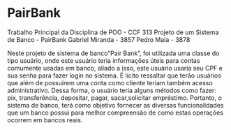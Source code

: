 # PairBank
Trabalho Principal da Disciplina de POO - CCF 313 Projeto de um Sistema de Banco - PairBank Gabriel Miranda - 3857 Pedro Maia - 3878

Neste projeto de sistema de banco”Pair Bank”, foi utilizada uma classe do tipo usuário, onde este usuário teria informações úteis para contas comumente usadas em banco, aliado a isso, este usuário usaria seu CPF e sua senha para fazer login no sistema. É lícito ressaltar que terão usuários que além de possuírem uma conta como cliente teriam também acesso administrativo. Dessa forma, o usuário teria alguns métodos como fazer: pix, transferência, depositar, pagar, sacar,solicitar  empréstimo. Portanto, o sistema de banco, terá como objetivo fornecer as diversas funcionalidades que um banco possui para melhor compreensão de como estas operações ocorrem em bancos reais.
